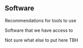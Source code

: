 ## Software

Recommendations for tools to use

Software that we have access to

Not sure what else to put here TBH
